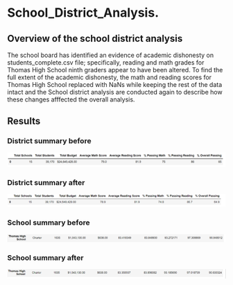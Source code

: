 # School_District_Analysis.

## Overview of the school district analysis

The school board has identified an evidence of academic dishonesty on students_complete.csv file; specifically, reading and math grades for Thomas High School ninth graders appear to have been altered. To find the full extent of the academic dishonesty, the math and reading scores for Thomas High School replaced with NaNs while keeping the rest of the data intact and the School district analysis are conducted again to describe how these changes afffected the overall analysis. 


## Results

### District summary before
 ![before](https://github.com/11nithin/School_District_Analysis./blob/main/Resources/District_summary_before.PNG)
 ### District summary after
 ![after](https://github.com/11nithin/School_District_Analysis./blob/main/Resources/District_summary_after.PNG)
### School summary before
![before](https://github.com/11nithin/School_District_Analysis./blob/main/Resources/schoo_summary%20before.PNG)
### School summary after
![after](https://github.com/11nithin/School_District_Analysis./blob/main/Resources/school_summary_afterPNG.PNG)
